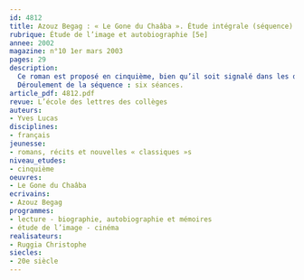 ```yaml
---
id: 4812
title: Azouz Begag : « Le Gone du Chaâba ». Étude intégrale (séquence)
rubrique: Étude de l’image et autobiographie [5e]
annee: 2002
magazine: n°10 1er mars 2003
pages: 29
description: 
  Ce roman est proposé en cinquième, bien qu’il soit signalé dans les documents d’accompagnement pour la classe de troisième. Le choix de l’étudier en cinquième tient au fait que le film qu’en a tiré le réalisateur Christophe Ruggia a été retenu pour les jeunes élèves du collège dans le cadre de l’opération Collège au cinéma et, qu’en 2002-2003, il est de nouveau au programme des classes de sixième et de cinquième. Il paraît donc intéressant de coupler deux analyses, celle du film et celle du livre. À chacun de choisir dans quel ordre : on peut aller du film au livre ou faire l’inverse, ou encore combiner les deux en visionnant le film en deux ou trois sections. Pour ce faire, cet article donne en annexe un découpage minuté du film en ses différentes séquences, ce qui facilitera les repérages.
  Déroulement de la séquence : six séances.
article_pdf: 4812.pdf
revue: L’école des lettres des collèges
auteurs:
- Yves Lucas
disciplines:
- français
jeunesse:
- romans, récits et nouvelles « classiques »s
niveau_etudes:
- cinquième
oeuvres:
- Le Gone du Chaâba
ecrivains:
- Azouz Begag
programmes:
- lecture - biographie, autobiographie et mémoires
- étude de l’image - cinéma
realisateurs:
- Ruggia Christophe
siecles:
- 20e siècle
---
```

